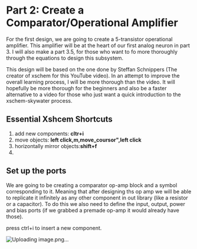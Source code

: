 # Part 2: Create a Comparator/Operational Amplifier
For the first design, we are going to create a 5-transistor operational amplifier. This amplifier will be at the heart of our first analog neuron in part 3. I will also make a part 3.5, for those who want to fo more thoroughly through the equations to design this subsystem. 

This design will be based on the one done by Steffan Schnippers (The creator of xschem for this YouTube video). In an attempt to improve the overall learning process, I will be more thorough than the video. It will hopefully be more thorough for the beginners and also be a faster alternative to a video for those who just want a quick introduction to the xschem-skywater process. 

## Essential Xshcem Shortcuts

1. add new components: **cltr+i**
2. move objects: **left click,m,move_coursor",left click**
3. horizontally mirror objects:**shift+f**
4. 


## Set up the ports
We are going to be creating a comparator op-amp block and a symbol corresponding to it. Meaning that after designing ths op amp we will be able to replicate it infinitely as any other component in out library (like a resistor or a capacitor). To do this we also need to define the input, output, power and bias ports (if we grabbed a premade op-amp it would already have those).

press ctrl+i to insert a new component. 

![Uploading image.png…]()








